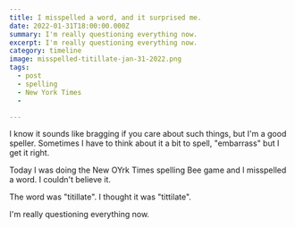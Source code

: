 ```yaml
---
title: I misspelled a word, and it surprised me.
date: 2022-01-31T18:00:00.000Z
summary: I'm really questioning everything now.
excerpt: I'm really questioning everything now.
category: timeline
image: misspelled-titillate-jan-31-2022.png
tags:
  - post 
  - spelling
  - New York Times
  - 

---
```


I know it sounds like bragging if you care about such things, but I'm a good speller. Sometimes I have to think about it a bit to spell, "embarrass" but I get it right.

Today I was doing the New OYrk Times spelling Bee game and I misspelled a word. I couldn't believe it.

The word was "titillate". I thought it was "tittilate". 

I'm really questioning everything now.